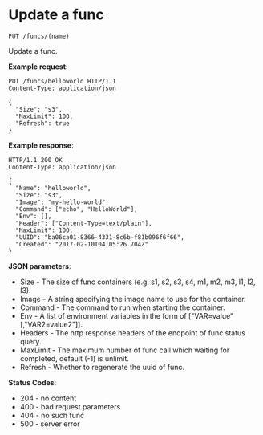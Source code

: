 # Update a func

`PUT /funcs/(name)`

Update a func.

**Example request**:

```
PUT /funcs/helloworld HTTP/1.1
Content-Type: application/json

{
  "Size": "s3",
  "MaxLimit": 100,
  "Refresh": true
}
```

**Example response**:

```
HTTP/1.1 200 OK
Content-Type: application/json

{
  "Name": "helloworld",
  "Size": "s3",
  "Image": "my-hello-world",
  "Command": ["echo", "HelloWorld"],
  "Env": [],
  "Header": ["Content-Type=text/plain"],
  "MaxLimit": 100,
  "UUID": "ba06ca01-8366-4331-8c6b-f81b096f6f66",
  "Created": "2017-02-10T04:05:26.704Z"
}
```

**JSON parameters**:

* Size - The size of func containers (e.g. s1, s2, s3, s4, m1, m2, m3, l1, l2, l3).
* Image - A string specifying the image name to use for the container.
* Command - The command to run when starting the container.
* Env - A list of environment variables in the form of ["VAR=value"[,"VAR2=value2"]].
* Headers - The http response headers of the endpoint of func status query.
* MaxLimit - The maximum number of func call which waiting for completed, default (-1) is unlimit.
* Refresh - Whether to regenerate the uuid of func.

**Status Codes**:

* 204 - no content
* 400 - bad request parameters
* 404 - no such func
* 500 - server error
